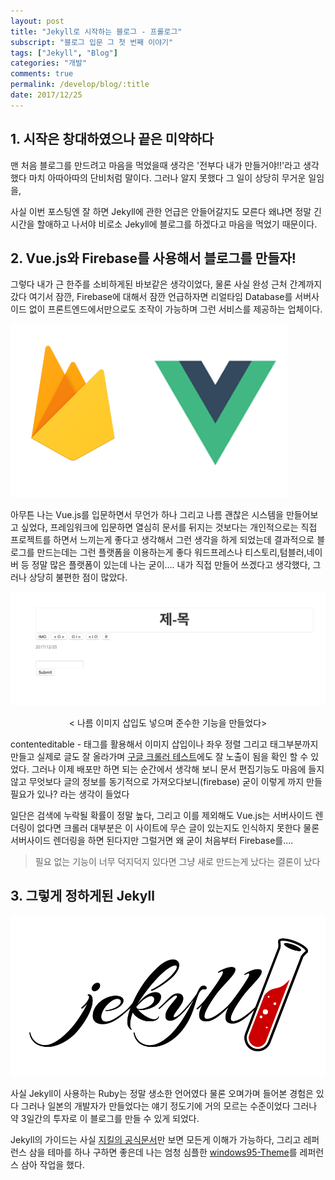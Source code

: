 ```yaml
---
layout: post
title: "Jekyll로 시작하는 블로그 - 프롤로그"
subscript: "블로그 입문 그 첫 번째 이야기"
tags: ["Jekyll", "Blog"]
categories: "개발"
comments: true
permalink: /develop/blog/:title
date: 2017/12/25
---
```


## 1. 시작은 창대하였으나 끝은 미약하다

맨 처음 블로그를 만드려고 마음을 먹었을때 생각은 '전부다 내가 만들거야!!'라고 생각했다 마치 아따아따의 단비처럼 말이다. 그러나 알지 못했다 그 일이 상당히 무거운 일임을,

사실 이번 포스팅엔 잘 하면 Jekyll에 관한 언급은 안들어갈지도 모른다 왜냐면 정말 긴 시간을 할애하고 나서야 비로소 Jekyll에 블로그를 하겠다고 마음을 먹었기 때문이다.

## 2. Vue.js와 Firebase를 사용해서 블로그를 만들자!

그렇다 내가 근 한주를 소비하게된 바보같은 생각이었다, 물론 사실 완성 근처 간계까지 갔다 여기서 잠깐, Firebase에 대해서 잠깐 언급하자면 리얼타임 Database를 서버사이드 없이 프론트엔드에서만으로도 조작이 가능하며 그런 서비스를 제공하는 업체이다.

![vue.js logo](/assets/img/postsImg/vue-and-firebase.png)

아무튼 나는 Vue.js를 입문하면서 무언가 하나 그리고 나름 괜찮은 시스템을 만들어보고 싶었다, 프레임워크에 입문하면 열심히 문서를 뒤지는 것보다는 개인적으로는 직접 프로젝트를 하면서 느끼는게 좋다고 생각해서 그런 생각을 하게 되었는데 결과적으로 블로그를 만드는데는 그런 플랫폼을 이용하는게 좋다 워드프레스나 티스토리,텀블러,네이버 등 정말 많은 플랫폼이 있는데 나는 굳이.... 내가 직접 만들어 쓰겠다고 생각했다, 그러나 상당히 불편한 점이 많았다.

![만드려고 했던 블로그의 거의 완성본](/assets/img/postsImg/almost-blog-with-vue.png)

<center>< 나름 이미지 삽입도 넣으며 준수한 기능을 만들었다></center>

contenteditable - 태그를 활용해서 이미지 삽입이나 좌우 정렬 그리고 태그부분까지 만들고 실제로 글도 잘 올라가며 [구글 크롤러 테스트](https://support.google.com/webmasters/answer/6066468?hl=ko)에도 잘 노출이 됨을 확인 할 수 있었다. 그러나 이제 배포만 하면 되는 순간에서 생각해 보니 문서 편집기능도 마음에 들지않고 무엇보다 글의 정보를 동기적으로 가져오다보니(firebase) 굳이 이렇게 까지 만들 필요가 있나? 라는 생각이 들었다

일단은 검색에 누락될 확률이 정말 높다, 그리고 이를 제외해도 Vue.js는 서버사이드 렌더링이 없다면 크롤러 대부분은 이 사이트에 무슨 글이 있는지도 인식하지 못한다 물론 서버사이드 렌더링을 하면 된다지만 그럴거면 왜 굳이 처음부터 Firebase를....

> 필요 없는 기능이 너무 덕지덕지 있다면 그냥 새로 만드는게 났다는 결론이 났다

## 3. 그렇게 정하게된 Jekyll

![jekyll logo](/assets/img/postsImg/jekyll-logo.png)

사실 Jekyll이 사용하는 Ruby는 정말 생소한 언어였다 물론 오며가며 들어본 경험은 있다 그러나 일본의 개발자가 만들었다는 얘기 정도기에 거의 모르는 수준이었다 그러나 약 3일간의 투자로 이 블로그를 만들 수 있게 되었다.

Jekyll의 가이드는 사실 [지킬의 공식문서](https://jekyllrb-ko.github.io/)만 보면 모든게 이해가 가능하다, 그리고 레퍼런스 삼을 테마를 하나 구하면 좋은데 나는 엄청 심플한 [windows95-Theme](http://jekyllthemes.org/themes/windows-95/)를 레퍼런스 삼아 작업을 했다.
